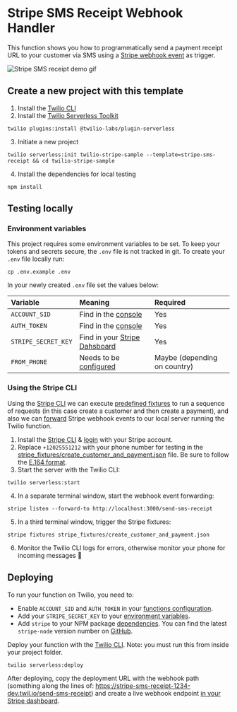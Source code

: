 # Stripe SMS Receipt Webhook Handler

This function shows you how to programmatically send a payment receipt URL to your customer via SMS using a [Stripe webhook event](https://stripe.com/docs/webhooks) as trigger.

![Stripe SMS receipt demo gif](https://github.com/thorsten-stripe/demo-gifs/blob/master/twilio-stripe-sms-receipt.gif?raw=true)

## Create a new project with this template

1. Install the [Twilio CLI](https://www.twilio.com/docs/twilio-cli/quickstart#install-twilio-cli)
2. Install the [Twilio Serverless Toolkit](https://www.twilio.com/docs/labs/serverless-toolkit/getting-started)

```shell
twilio plugins:install @twilio-labs/plugin-serverless
```

3. Initiate a new project

```
twilio serverless:init twilio-stripe-sample --template=stripe-sms-receipt && cd twilio-stripe-sample
```

4. Install the dependencies for local testing

```shell
npm install
```

## Testing locally

### Environment variables

This project requires some environment variables to be set. To keep your tokens and secrets secure, the `.env` file is not tracked in git. To create your `.env` file locally run:

```shell
cp .env.example .env
```

In your newly created `.env` file set the values below:

| Variable            | Meaning                                                                                | Required                     |
| :------------------ | :------------------------------------------------------------------------------------- | :--------------------------- |
| `ACCOUNT_SID`       | Find in the [console](https://www.twilio.com/console)                                  | Yes                          |
| `AUTH_TOKEN`        | Find in the [console](https://www.twilio.com/console)                                  | Yes                          |
| `STRIPE_SECRET_KEY` | Find in your [Stripe Dahsboard](https://dashboard.stripe.com/test/apikeys)             | Yes                          |
| `FROM_PHONE`        | Needs to be [configured](https://www.twilio.com/console/phone-numbers/getting-started) | Maybe (depending on country) |

### Using the Stripe CLI

Using the [Stripe CLI](https://github.com/stripe/stripe-cli#stripe-cli) we can execute [predefined fixtures](stripe_fixtures/create_customer_and_payment.json) to run a sequence of requests (in this case create a customer and then create a payment), and also we can [forward](https://github.com/stripe/stripe-cli/wiki/listen-command) Stripe webhook events to our local server running the Twilio function.

1. Install the [Stripe CLI](https://github.com/stripe/stripe-cli#installation) & [login](https://github.com/stripe/stripe-cli/wiki/login-command) with your Stripe account.
2. Replace `+12025551212` with your phone number for testing in the [stripe_fixtures/create_customer_and_payment.json](stripe_fixtures/create_customer_and_payment.json) file. Be sure to follow the [E.164 format](https://www.twilio.com/docs/glossary/what-e164).
3. Start the server with the Twilio CLI:

```shell
twilio serverless:start
```

4. In a separate terminal window, start the webhook event forwarding:

```shell
stripe listen --forward-to http://localhost:3000/send-sms-receipt
```

5. In a third terminal window, trigger the Stripe fixtures:

```shell
stripe fixtures stripe_fixtures/create_customer_and_payment.json
```

6. Monitor the Twilio CLI logs for errors, otherwise monitor your phone for incoming messages 🎉

## Deploying

To run your function on Twilio, you need to:

- Enable `ACCOUNT_SID` and `AUTH_TOKEN` in your [functions configuration](https://www.twilio.com/console/functions/configure).
- Add your `STRIPE_SECRET_KEY` to your [environment variables](https://www.twilio.com/console/functions/configure).
- Add `stripe` to your NPM package [dependencies](https://www.twilio.com/console/functions/configure). You can find the latest `stripe-node` version number on [GitHub](https://github.com/stripe/stripe-node/blob/master/VERSION).

Deploy your function with the [Twilio CLI](https://www.twilio.com/docs/twilio-cli/quickstart). Note: you must run this from inside your project folder.

```
twilio serverless:deploy
```

After deploying, copy the deployment URL with the webhook path (something along the lines of: https://stripe-sms-receipt-1234-dev.twil.io/send-sms-receipt) and create a live webhook endpoint [in your Stripe dashboard](https://stripe.com/docs/webhooks/setup#configure-webhook-settings).

